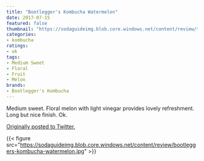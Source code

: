 ```yaml
---
title: "Bootlegger's Kombucha Watermelon"
date: 2017-07-15
featured: false
thumbnail: "https://sodaguideimg.blob.core.windows.net/content/review/thumbs/bootleggers-kombucha-watermelon.jpg"
categories:
- kombucha
ratings:
- ok
tags:
- Medium Sweet
- Floral
- Fruit
- Melon
brands:
- Bootlegger's Kombucha
---
```


Medium sweet. Floral melon with light vinegar provides lovely refreshment. Long but nice finish. Ok.

[Originally posted to Twitter.](https://twitter.com/Cavorter/status/886283057162063873)

{{< figure src="https://sodaguideimg.blob.core.windows.net/content/review/bootleggers-kombucha-watermelon.jpg" >}}

